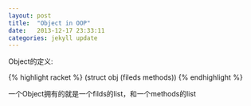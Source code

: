 ```yaml
---
layout: post
title:  "Object in OOP"
date:   2013-12-17 23:33:11
categories: jekyll update
---
```


Object的定义:

{% highlight racket %}
(struct obj (fileds methods))
{% endhighlight %}

一个Object拥有的就是一个filds的list，和一个methods的list
